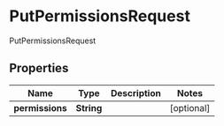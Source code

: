

# PutPermissionsRequest

PutPermissionsRequest

## Properties

| Name | Type | Description | Notes |
|------------ | ------------- | ------------- | -------------|
|**permissions** | **String** |  |  [optional] |



